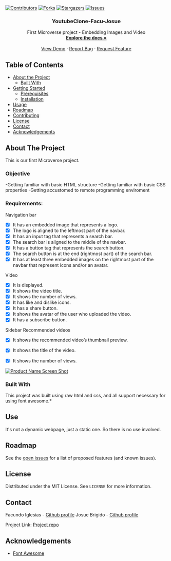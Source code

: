 [![Contributors][contributors-shield]][contributors-url]
[![Forks][forks-shield]][forks-url]
[![Stargazers][stars-shield]][stars-url]
[![Issues][issues-shield]][issues-url]
<br />
<p align="center">
 
  <h3 align="center">YoutubeClone-Facu-Josue</h3>
  <p align="center">
    First Microverse project - Embedding Images and Video
    <br />
    <a href="https://github.com/Fig77/YoutubeClone-Facu-Josue/tree/feature-final-sections"><strong>Explore the docs »</strong></a>
    <br />
    <br />
    <a href="http://kalavhan.com/YoutubeClone-Facu-Josue/index.html">View Demo</a>
    ·
    <a href="https://github.com/Fig77/YoutubeClone-Facu-Josue/issues">Report Bug</a>
    ·
    <a href="https://github.com/Fig77/YoutubeClone-Facu-Josue/issues">Request Feature</a>
  </p>
</p>


<!-- TABLE OF CONTENTS -->
## Table of Contents

* [About the Project](#about-the-project)
  * [Built With](#built-with)
* [Getting Started](#getting-started)
  * [Prerequisites](#prerequisites)
  * [Installation](#installation)
* [Usage](#usage)
* [Roadmap](#roadmap)
* [Contributing](#contributing)
* [License](#license)
* [Contact](#contact)
* [Acknowledgements](#acknowledgements)



<!-- ABOUT THE PROJECT -->
## About The Project
This is our first Microverse project.

### Objective
 -Getting familiar with basic HTML structure
 -Getting familiar with basic CSS properties
 -Getting accustomed to remote programming enviroment
 
### Requirements:
 Navigation bar
   - [x] It has an embedded image that represents a logo.
   - [x] The logo is aligned to the leftmost part of the navbar.
   - [x] It has an input tag that represents a search bar.
   - [x] The search bar is aligned to the middle of the navbar.
   - [x] It has a button tag that represents the search button.
   - [x] The search button is at the end (rightmost part) of the search bar.
   - [x] It has at least three embedded images on the rightmost part of the navbar that represent icons and/or an avatar.

 Video
   - [x] It is displayed.
   - [x] It shows the video title.
   - [x] It shows the number of views.
   - [x] It has like and dislike icons.
   - [x] It has a share button.
   - [x] It shows the avatar of the user who uploaded the video.
   - [x] It has a subscribe button.

 Sidebar Recommended videos
   - [x] It shows the recommended video’s thumbnail preview.
   - [x] It shows the title of the video.
   - [x] It shows the number of views.


[![Product Name Screen Shot][product-screenshot]](https://gyazo.com/d3fcd87e8ee10118166cc68da15e72c3)


### Built With
This project was built using raw html and css, and all support necessary for using font awesome.* 


<!-- USAGE EXAMPLES -->
## Use

It's not a dynamic webpage, just a static one. So there is no use involved.


<!-- ROADMAP -->
## Roadmap

See the [open issues](https://github.com/othneildrew/Best-README-Template/issues) for a list of proposed features (and known issues).


<!-- LICENSE -->
## License

Distributed under the MIT License. See `LICENSE` for more information.

<!-- CONTACT -->
## Contact

Facundo Iglesias - [Github profile](https://github.com/Fig77)
Josue Brigido - [Github profile](https://github.com/kalavhan)

Project Link: [Project repo](https://github.com/Fig77/YoutubeClone-Facu-Josue)



<!-- ACKNOWLEDGEMENTS -->
## Acknowledgements
* [Font Awesome](https://fontawesome.com)



<!-- MARKDOWN LINKS & IMAGES -->
<!-- https://www.markdownguide.org/basic-syntax/#reference-style-links -->
[contributors-shield]: https://img.shields.io/github/contributors/othneildrew/Best-README-Template.svg?style=flat-square
[contributors-url]: https://github.com/Fig77/YoutubeClone-Facu-Josue/graphs/contributors
[forks-shield]: https://img.shields.io/github/forks/othneildrew/Best-README-Template.svg?style=flat-square
[forks-url]: https://github.com/Fig77/YoutubeClone-Facu-Josue/network/members
[stars-shield]: https://img.shields.io/github/stars/othneildrew/Best-README-Template.svg?style=flat-square
[stars-url]: https://github.com/Fig77/YoutubeClone-Facu-Josue/stargazers
[issues-shield]: https://img.shields.io/github/issues/othneildrew/Best-README-Template.svg?style=flat-square
[issues-url]: https://github.com/Fig77/YoutubeClone-Facu-Josue/issues
[license-shield]: https://img.shields.io/github/license/othneildrew/Best-README-Template.svg?style=flat-square
[product-screenshot]: images/screenshot.png